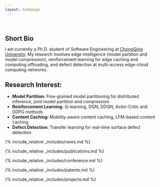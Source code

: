 ```yaml
---
layout: homepage
---
```


<h1 id="about-me"></h1>

<h2 style="margin: 60px 0px 10px;">Short Bio</h2>

I am currently a Ph.D. student of Software Engineering at [ChongQing University](https://www.cqu.edu.cn/). My research involves edge intelligence (model partition and model compression), reinforcement learning for edge caching and computing offloading, and defect detection at multi-access edge-cloud computing networks.

## Research Interest:
- **Model Partition:**  Fine-grained model partitioning for distributed inference, joint model partition and compression
- **Reinforcement Learning:** Q-learning, DQN, DDQN, Actor-Critic and DDPG methods
- **Content Caching:** Mobility-aware content caching, LFM-based content caching
- **Defect Detection:** Transfer learning for real-time surface defect detection



{% include_relative _includes/news.md %}

{% include_relative _includes/publications.md %}

{% include_relative _includes/conference.md %}

{% include_relative _includes/patents.md %}

{% include_relative _includes/projects.md %}
